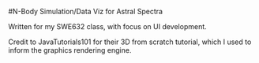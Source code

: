 #N-Body Simulation/Data Viz for Astral Spectra

Written for my SWE632 class, with focus on UI development. 

Credit to JavaTutorials101 for their 3D from scratch tutorial, which I used to inform the graphics rendering engine.

